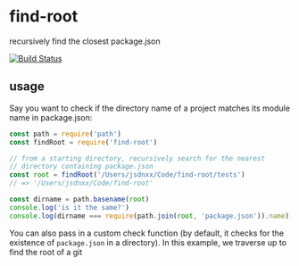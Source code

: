 # find-root
recursively find the closest package.json

[![Build Status](https://travis-ci.org/js-n/find-root.svg?branch=master)](https://travis-ci.org/js-n/find-root)

## usage
Say you want to check if the directory name of a project matches its
module name in package.json:

```js
const path = require('path')
const findRoot = require('find-root')

// from a starting directory, recursively search for the nearest
// directory containing package.json
const root = findRoot('/Users/jsdnxx/Code/find-root/tests')
// => '/Users/jsdnxx/Code/find-root'

const dirname = path.basename(root)
console.log('is it the same?')
console.log(dirname === require(path.join(root, 'package.json')).name)
```

You can also pass in a custom check function (by default, it checks for the
existence of `package.json` in a directory). In this example, we traverse up
to find the root of a git 